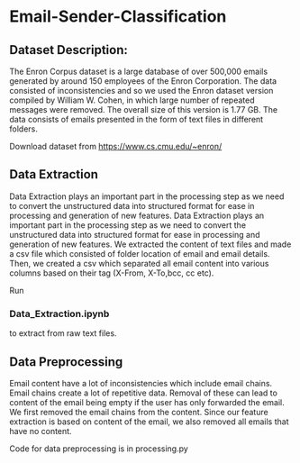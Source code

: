 # Email-Sender-Classification

## Dataset Description:
The Enron Corpus dataset is a large database of over 500,000 emails generated by around 150 employees of the Enron Corporation. The data 
consisted of inconsistencies and so we used the Enron dataset version compiled by William W. Cohen, in which large number of repeated
messages were removed. The overall size of this version is 1.77 GB. The data consists of emails presented in the form of text files in 
different folders.

Download dataset from https://www.cs.cmu.edu/~enron/

## Data Extraction
Data Extraction plays an important part in the processing step as we need to convert the unstructured data into structured format for ease
in processing and generation of new features. Data Extraction plays an important part in the processing step as we need to convert the 
unstructured data into structured format for ease in processing and generation of new features. We extracted the content of text files and
made a csv file which consisted of folder location of email and email details. Then, we created a csv which separated all email content 
into various columns based on their tag (X-From, X-To,bcc, cc etc).

Run <h3> Data_Extraction.ipynb</h3> to extract from raw text files.

## Data Preprocessing
Email content have a lot of inconsistencies which include email chains. Email chains create a lot of repetitive data. Removal of these can
lead to content of the email being empty if the user has only forwarded the email. We first removed the email chains from the content.
Since our feature extraction is based on content of the email, we also removed all emails that have no content.

Code for data preprocessing is in processing.py
